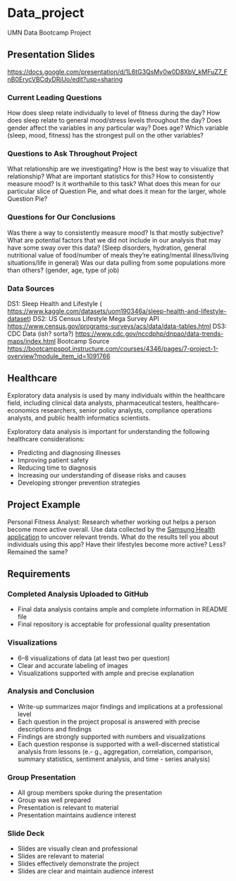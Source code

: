 # Data_project
UMN Data Bootcamp Project 

## Presentation Slides
https://docs.google.com/presentation/d/1L6tG3QsMy0w0D8XbV_kMFuZ7_FnB0ErycVBCdyDRjUo/edit?usp=sharing

### Current Leading Questions
How does sleep relate individually to level of fitness during the day? 
How does sleep relate to general mood/stress levels throughout the day? 
Does gender affect the variables in any particular way? Does age? 
Which variable (sleep, mood, fitness) has the strongest pull on the other variables?

### Questions to Ask Throughout Project
What relationship are we investigating? How is the best way to visualize that relationship?
What are important statistics for this?
How to consistently measure mood? Is it worthwhile to this task?
What does this mean for our particular slice of Question Pie, and what does it mean for the larger, whole Question Pie?

### Questions for Our Conclusions
Was there a way to consistently measure mood? Is that mostly subjective?
What are potential factors that we did not include in our analysis that may have some sway over this data? (Sleep disorders, hydration, general nutritional value of food/number of meals they’re eating/mental illness/living situations/life in general) 
Was our data pulling from some populations more than others? (gender, age, type of job)

### Data Sources
DS1: Sleep Health and Lifestyle ( https://www.kaggle.com/datasets/uom190346a/sleep-health-and-lifestyle-dataset)
DS2: US Census Lifestyle Mega Survey API https://www.census.gov/programs-surveys/acs/data/data-tables.html
DS3: CDC Data (ish? sorta?) https://www.cdc.gov/nccdphp/dnpao/data-trends-maps/index.html
Bootcamp Source https://bootcampspot.instructure.com/courses/4346/pages/7-project-1-overview?module_item_id=1091766


## Healthcare
Exploratory data analysis is used by many individuals within the healthcare field, including clinical data analysts, pharmaceutical testers, healthcare-economics researchers, senior policy analysts, compliance operations analysts, and public health informatics scientists.

Exploratory data analysis is important for understanding the following healthcare considerations:
- Predicting and diagnosing illnesses
- Improving patient safety
- Reducing time to diagnosis
- Increasing our understanding of disease risks and causes
- Developing stronger prevention strategies

## Project Example

Personal Fitness Analyst: Research whether working out helps a person become more active overall. Use data collected by the [Samsung Health application](https://www.kaggle.com/datasets/aroojanwarkhan/fitness-data-trends) to uncover relevant trends. What do the results tell you about individuals using this app? Have their lifestyles become more active? Less? Remained the same?

## Requirements
### Completed Analysis Uploaded to GitHub 
- Final data analysis contains ample and complete information in README file 
- Final repository is acceptable for professional quality presentation 
### Visualizations 
- 6–8 visualizations of data (at least two per question) 
- Clear and accurate labeling of images 
- Visualizations supported with ample and precise explanation 
### Analysis and Conclusion 
- Write-up summarizes major findings and implications at a professional level 
- Each question in the project proposal is answered with precise descriptions and findings 
- Findings are strongly supported with numbers and visualizations 
- Each question response is supported with a well-discerned statistical analysis from lessons (e.- g., aggregation, correlation, comparison, summary statistics, sentiment analysis, and time - series analysis) 
### Group Presentation 
- All group members spoke during the presentation 
- Group was well prepared 
- Presentation is relevant to material 
- Presentation maintains audience interest 
### Slide Deck 
- Slides are visually clean and professional 
- Slides are relevant to material 
- Slides effectively demonstrate the project 
- Slides are clear and maintain audience interest
